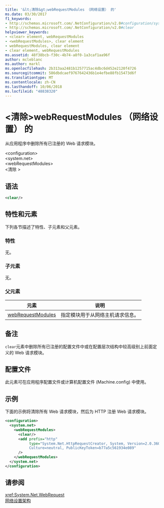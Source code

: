 ```yaml
---
title: '&lt;清除&gt;webRequestModules （网络设置） 的'
ms.date: 03/30/2017
f1_keywords:
- http://schemas.microsoft.com/.NetConfiguration/v2.0#configuration/system.net/webRequestModules/clear
- http://schemas.microsoft.com/.NetConfiguration/v2.0#clear
helpviewer_keywords:
- <clear> element, webRequestModules
- <webRequestModules>, clear element
- webRequestModules, clear element
- clear element, webRequestModules
ms.assetid: 48f38bcb-f30c-4b74-a8f0-1a3caf1aa96f
author: mcleblanc
ms.author: markl
ms.openlocfilehash: 2b313aa2481b1257715ac4dbc6d452e2120f4726
ms.sourcegitcommit: 586dbdcaef9767642436b1e4efbe88fb15473d6f
ms.translationtype: MT
ms.contentlocale: zh-CN
ms.lasthandoff: 10/06/2018
ms.locfileid: "48838320"
---
```

# <a name="ltcleargt-element-for-webrequestmodules-network-settings"></a>&lt;清除&gt;webRequestModules （网络设置） 的
从应用程序中删除所有已注册的 Web 请求模块。  
  
 \<configuration>  
\<system.net>  
\<webRequestModules>  
\<清除 >  
  
## <a name="syntax"></a>语法  
  
```xml  
<clear/>  
```  
  
## <a name="attributes-and-elements"></a>特性和元素  
 下列各节描述了特性、子元素和父元素。  
  
### <a name="attributes"></a>特性  
 无。  
  
### <a name="child-elements"></a>子元素  
 无。  
  
### <a name="parent-elements"></a>父元素  
  
|**元素**|**说明**|  
|-----------------|---------------------|  
|[webRequestModules](../../../../../docs/framework/configure-apps/file-schema/network/webrequestmodules-element-network-settings.md)|指定模块用于从网络主机请求信息。|  
  
## <a name="remarks"></a>备注  
 `clear`元素中删除所有已注册的配置文件中或在配置层次结构中较高级别上前面定义的 Web 请求模块。  
  
## <a name="configuration-files"></a>配置文件  
 此元素可在应用程序配置文件或计算机配置文件 (Machine.config) 中使用。  
  
## <a name="example"></a>示例  
 下面的示例将清除所有 Web 请求模块，然后为 HTTP 注册 Web 请求模块。  
  
```xml  
<configuration>  
  <system.net>  
    <webRequestModules>  
      <clear/>  
      <add prefix="http"  
           type="System.Net.HttpRequestCreator, System, Version=2.0.3600.0,  
           Culture=neutral, PublicKeyToken=b77a5c561934e089"  
      />  
    </webRequestModules>  
  </system.net>  
</configuration>  
```  
  
## <a name="see-also"></a>请参阅  
 <xref:System.Net.WebRequest>  
 [网络设置架构](../../../../../docs/framework/configure-apps/file-schema/network/index.md)
